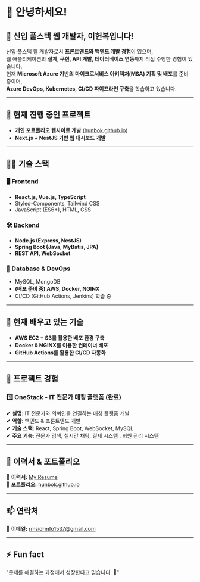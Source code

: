 # 👋 안녕하세요!  
## 🚀 신입 풀스택 웹 개발자, **이헌복**입니다!  

신입 풀스택 웹 개발자로서 **프론트엔드와 백엔드 개발 경험**이 있으며,  
웹 애플리케이션의 **설계, 구현, API 개발, 데이터베이스 연동**까지 직접 수행한 경험이 있습니다.  
현재 **Microsoft Azure 기반의 마이크로서비스 아키텍처(MSA) 기획 및 배포**를 준비 중이며,  
**Azure DevOps, Kubernetes, CI/CD 파이프라인 구축**을 학습하고 있습니다.

---

## 🔭 **현재 진행 중인 프로젝트**  
- **개인 포트폴리오 웹사이트 개발** ([hunbok.github.io](https://hunbok.github.io))  
- **Next.js + NestJS 기반 웹 대시보드 개발**  

---

## 👨‍💻 **기술 스택**  
### **🖥 Frontend**  
- **React.js, Vue.js, TypeScript**  
- Styled-Components, Tailwind CSS  
- JavaScript (ES6+), HTML, CSS  

### **🛠 Backend**  
- **Node.js (Express, NestJS)**  
- **Spring Boot (Java, MyBatis, JPA)**  
- **REST API, WebSocket**  

### **💾 Database & DevOps**  
- MySQL, MongoDB  
- **(배포 준비 중) AWS, Docker, NGINX**  
- CI/CD (GitHub Actions, Jenkins) 학습 중  

---

## 🌱 **현재 배우고 있는 기술**  
- **AWS EC2 + S3를 활용한 배포 환경 구축**  
- **Docker & NGINX를 이용한 컨테이너 배포**  
- **GitHub Actions를 활용한 CI/CD 자동화**  

---

## 📝 **프로젝트 경험**  

### **1️⃣ OneStack - IT 전문가 매칭 플랫폼 (완료)**  
✔ **설명:** IT 전문가와 의뢰인을 연결하는 매칭 플랫폼 개발  
✔ **역할:** 백엔드 & 프론트엔드 개발  
✔ **기술 스택:** React, Spring Boot, WebSocket, MySQL  
✔ **주요 기능:** 전문가 검색, 실시간 채팅, 결제 시스템 , 회원 관리 시스템

---

## 📄 **이력서 & 포트폴리오**  
📌 **이력서:** [My Resume](https://hunbok.github.io/resume.pdf)  
📌 **포트폴리오:** [hunbok.github.io](https://hunbok.github.io)  

---

## 📫 **연락처**  
📩 **이메일:** rmsidrmfo1537@gmail.com  

---

## ⚡ **Fun fact**  
"문제를 해결하는 과정에서 성장한다고 믿습니다. 🚀"  
